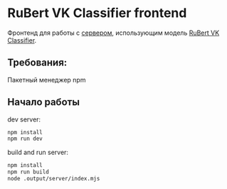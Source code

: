 # RuBert VK Classifier frontend

Фронтенд для работы с [сервером](https://github.com/maryshev3/YourWay), использующим модель [RuBert VK Classifier](https://github.com/MrDaseMan/rubert-vk-classifier).

## Требования:
Пакетный менеджер npm

## Начало работы

dev server:
```bash
npm install
npm run dev
```

build and run server:
```bash
npm install
npm run build
node .output/server/index.mjs
```